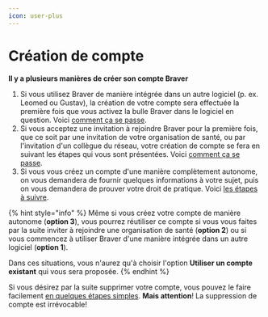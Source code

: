 ```yaml
---
icon: user-plus
---
```


# Création de compte

**Il y a plusieurs manières de créer son compte Braver**

1. Si vous utilisez Braver de manière intégrée dans un autre logiciel (p. ex. Leomed ou Gustav), la création de votre compte sera effectuée la première fois que vous activez la bulle Braver dans le logiciel en question. Voici [comment ça se passe](https://support.braver.net/guides/pour-les-professionnels/creation-de-compte/activation-dun-compte-par-la-bulle-integree).&#x20;
2. Si vous acceptez une invitation à rejoindre Braver pour la première fois, que ce soit par une invitation de votre organisation de santé, ou par l'invitation d'un collègue du réseau, votre création de compte se fera en suivant les étapes qui vous sont présentées. Voici [comment ça se passe](https://support.braver.net/guides/pour-les-professionnels/creation-de-compte/accepter-une-invitation).
3. Si vous vous créez un compte d'une manière complètement autonome, on vous demandera de fournir quelques informations à votre sujet, puis on vous demandera de prouver votre droit de pratique. Voici [les étapes à suivre](https://support.braver.net/guides/pour-les-professionnels/creation-de-compte/creation-de-compte-autonome).

{% hint style="info" %}
Même si vous créez votre compte de manière autonome (**option 3**), vous pourrez réutiliser ce compte si vous vous faites par la suite inviter à rejoindre une organisation de santé (**option 2**) ou si vous commencez à utiliser Braver d'une manière intégrée dans un autre logiciel (**option 1**).&#x20;

Dans ces situations, vous n'aurez qu'à choisir l'option **Utiliser un compte existant** qui vous sera proposée.
{% endhint %}

Si vous désirez par la suite supprimer votre compte, vous pouvez le faire facilement [en quelques étapes simples](https://support.braver.net/guides/pour-les-professionnels/securite/supprimer-un-compte-braver). **Mais attention**! La suppression de compte est irrévocable!